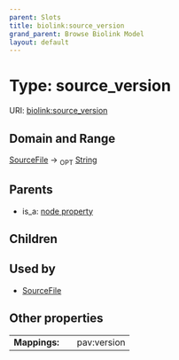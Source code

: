 ```yaml
---
parent: Slots
title: biolink:source_version
grand_parent: Browse Biolink Model
layout: default
---
```


# Type: source_version




URI: [biolink:source_version](https://w3id.org/biolink/vocab/source_version)

## Domain and Range

[SourceFile](SourceFile.md) ->  <sub>OPT</sub> [String](types/String.md)

## Parents

 *  is_a: [node property](node_property.md)

## Children


## Used by

 * [SourceFile](SourceFile.md)

## Other properties

|  |  |  |
| --- | --- | --- |
| **Mappings:** | | pav:version |

